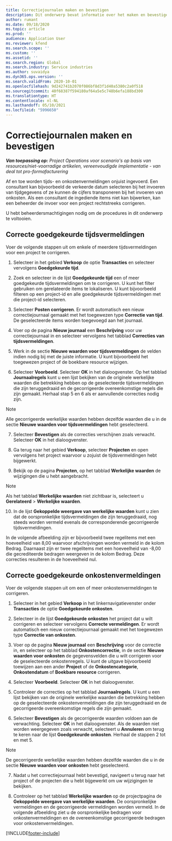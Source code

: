 ```yaml
---
title: Correctiejournalen maken en bevestigen
description: Dit onderwerp bevat informatie over het maken en bevestigen van een correctiejournaal.
author: rumant
ms.date: 09/18/2020
ms.topic: article
ms.prod: ''
audience: Application User
ms.reviewer: kfend
ms.search.scope: ''
ms.custom: ''
ms.assetid: ''
ms.search.region: Global
ms.search.industry: Service industries
ms.author: suvaidya
ms.dyn365.ops.version: ''
ms.search.validFrom: 2020-10-01
ms.openlocfilehash: 9d242741b2070f086bf8d3f1d40a5380c2a0f518
ms.sourcegitcommit: 40f68387f594180af64a5e5c748b6efa188bd300
ms.translationtype: HT
ms.contentlocale: nl-NL
ms.lasthandoff: 05/10/2021
ms.locfileid: "5996650"
---
```

# <a name="create-and-confirm-correction-journals"></a>Correctiejournalen maken en bevestigen

_**Van toepassing op:** Project Operations voor scenario's op basis van resources/niet-voorradige artikelen, vereenvoudigde implementatie - van deal tot pro-formafacturering_

Af en toe worden tijds- en onkostenvermeldingen onjuist ingevoerd. Een consultant kan bijvoorbeeld de verkeerde datum selecteren bij het invoeren van tijdgegevens of ze kunnen de cijfers transponeren bij het invoeren van onkosten. Als een consultant de ingediende items niet kan bijwerken, kan een beheerder de invoer voor een project rechtstreeks corrigeren.

U hebt beheerdersmachtigingen nodig om de procedures in dit onderwerp te voltooien.

## <a name="correct-approved-time-entries"></a>Correcte goedgekeurde tijdsvermeldingen     

Voer de volgende stappen uit om enkele of meerdere tijdsvermeldingen voor een project te corrigeren.

1. Selecteer in het gebied **Verkoop** de optie **Transacties** en selecteer vervolgens **Goedgekeurde tijd**. 

2. Zoek en selecteer in de lijst **Goedgekeurde tijd** een of meer goedgekeurde tijdsvermeldingen om te corrigeren. U kunt het filter gebruiken om gerelateerde items te lokaliseren. U kunt bijvoorbeeld filteren op een project-id en alle goedgekeurde tijdsvermeldingen met die project-id selecteren.

3. Selecteer **Posten corrigeren**. Er wordt automatisch een nieuw correctiejournaal gemaakt met het toegewezen type **Correctie van tijd**. De geselecteerde items worden toegevoegd aan het journaal. 

4. Voer op de pagina **Nieuw journaal** een **Beschrijving** voor uw correctiejournaal in en selecteer vervolgens het tabblad **Correcties van tijdsvermeldingen**.  

5. Werk in de sectie **Nieuwe waarden voor tijdsvermeldingen** de velden indien nodig bij met de juiste informatie. U kunt bijvoorbeeld het toegewezen project of de boekbare resource wijzigen.

6. Selecteer **Voorbeeld**. Selecteer **OK** in het dialoogvenster. Op het tabblad **Journaalregels** kunt u een lijst bekijken van de originele werkelijke waarden die betrekking hebben op de geselecteerde tijdsvermeldingen die zijn teruggedraaid en de gecorrigeerde overeenkomstige regels die zijn gemaakt. Herhaal stap 5 en 6 als er aanvullende correcties nodig zijn. 

> [!NOTE]
> Alle gecorrigeerde werkelijke waarden hebben dezelfde waarden die u in de sectie **Nieuwe waarden voor tijdsvermeldingen** hebt geselecteerd.

7. Selecteer **Bevestigen** als de correcties verschijnen zoals verwacht. Selecteer **OK** in het dialoogvenster.

8. Ga terug naar het gebied **Verkoop**, selecteer **Projecten** en open vervolgens het project waarvoor u zojuist de tijdsvermeldingen hebt bijgewerkt. 

9. Bekijk op de pagina **Projecten**, op het tabblad **Werkelijke waarden** de wijzigingen die u hebt aangebracht. 

> [!NOTE]
> Als het tabblad **Werkelijke waarden** niet zichtbaar is, selecteert u **Gerelateerd** > **Werkelijke waarden**.  

10. In de lijst **Gekoppelde weergave van werkelijke waarden** kunt u zien dat de oorspronkelijke tijdsvermeldingen die zijn teruggedraaid, nog steeds worden vermeld evenals de corresponderende gecorrigeerde tijdsvermeldingen. 

In de volgende afbeelding zijn er bijvoorbeeld twee regelitems met een hoeveelheid van 8,00 waarvoor afschrijvingen worden vermeld in de kolom Bedrag. Daarnaast zijn er twee regelitems met een hoeveelheid van -8,00 die gecrediteerde bedragen weergeven in de kolom Bedrag. Deze correcties resulteren in de hoeveelheid nul.

 
## <a name="correct-approved-expense-entries"></a>Correcte goedgekeurde onkostenvermeldingen

Voer de volgende stappen uit om een of meer onkostenvermeldingen te corrigeren. 

1. Selecteer in het gebied **Verkoop** in het linkernavigatievenster onder **Transacties** de optie **Goedgekeurde onkosten**.

2. Selecteer in de lijst **Goedgekeurde onkosten** het project dat u wilt corrigeren en selecteer vervolgens **Correcte vermeldingen**. Er wordt automatisch een nieuw correctiejournaal gemaakt met het toegewezen type **Correctie van onkosten**. 

3. Voer op de pagina **Nieuw journaal** een **Beschrijving** voor de correctie in, en selecteer op het tabblad **Onkostencorrectie**, in de sectie **Nieuwe waarden voor onkosten** de gegevensvelden die u wilt corrigeren voor de geselecteerde onkostenregels. U kunt de uitgave bijvoorbeeld toewijzen aan een ander **Project** of de **Onkostencategorie**, **Onkostendatum** of **Boekbare resource** corrigeren.

4. Selecteer **Voorbeeld**. Selecteer **OK** in het dialoogvenster. 

5. Controleer de correcties op het tabblad **Journaalregels**. U kunt u een lijst bekijken van de originele werkelijke waarden die betrekking hebben op de geselecteerde onkostenvermeldingen die zijn teruggedraaid en de gecorrigeerde overeenkomstige regels die zijn gemaakt.

6. Selecteer **Bevestigen** als de gecorrigeerde waarden voldoen aan de verwachting. Selecteer **OK** in het dialoogvenster. Als de waarden niet worden weergegeven zoals verwacht, selecteert u **Annuleren** om terug te keren naar de lijst **Goedgekeurde onkosten**. Herhaal de stappen 2 tot en met 5. 

> [!NOTE]
> De gecorrigeerde werkelijke waarden hebben dezelfde waarden die u in de sectie **Nieuwe waarden voor onkosten** hebt geselecteerd.

7. Nadat u het correctiejournaal hebt bevestigd, navigeert u terug naar het project of de projecten die u hebt bijgewerkt om uw wijzigingen te bekijken.  

8. Controleer op het tabblad **Werkelijke waarden** op de projectpagina de **Gekoppelde weergave van werkelijke waarden**. De oorspronkelijke vermeldingen en de gecorrigeerde vermeldingen worden vermeld. In de volgende afbeelding ziet u de oorspronkelijke bedragen voor onkostenvermeldingen en de overeenkomstige gecorrigeerde bedragen voor onkostenvermeldingen. 




[!INCLUDE[footer-include](../includes/footer-banner.md)]